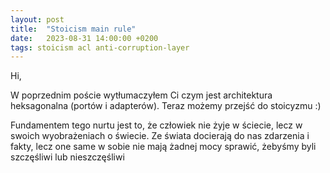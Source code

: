 ```yaml
---
layout: post
title:  "Stoicism main rule"
date:   2023-08-31 14:00:00 +0200
tags: stoicism acl anti-corruption-layer
---
```


Hi,

W poprzednim poście wytłumaczyłem Ci czym jest architektura heksagonalna (portów i adapterów). Teraz możemy przejść do stoicyzmu :)

Fundamentem tego nurtu jest to, że człowiek nie żyje w ściecie, lecz w swoich wyobrażeniach o świecie. Ze świata docierają do nas zdarzenia i fakty, lecz one same w sobie nie mają żadnej mocy sprawić, żebyśmy byli szczęśliwi lub nieszczęśliwi
